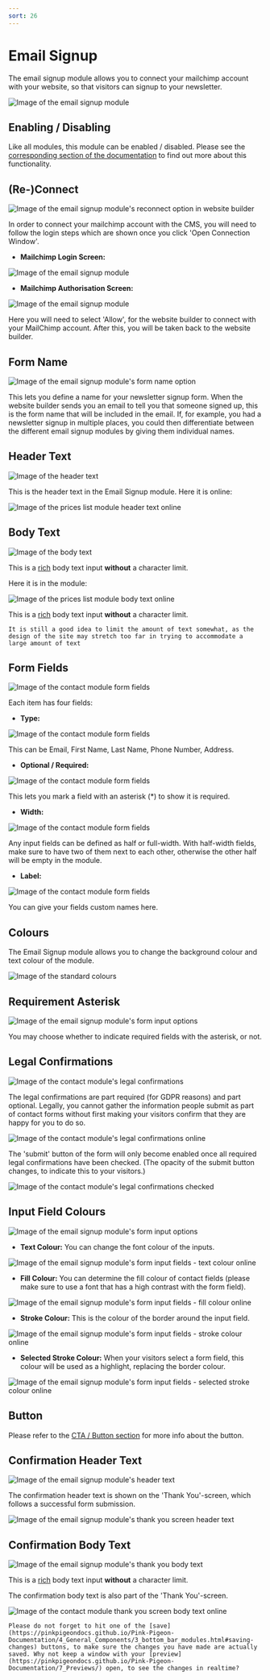 ```yaml
---
sort: 26
---
```


# Email Signup

The email signup module allows you to connect your mailchimp account with your website, so that visitors can signup to your newsletter.

![Image of the email signup module](https://raw.githubusercontent.com/pinkpigeondocs/Pink-Pigeon-Documentation/master/docs/6_Modules/images/26_email_signup_online.png)

## Enabling / Disabling

Like all modules, this module can be enabled / disabled. Please see the [corresponding section of the documentation][endis] to find out more about this functionality.

[endis]: https://pinkpigeondocs.github.io/Pink-Pigeon-Documentation/4_General_Components/4_enabling_disabling_modules.html

## (Re-)Connect
![Image of the email signup module's reconnect option in website builder](https://raw.githubusercontent.com/pinkpigeondocs/Pink-Pigeon-Documentation/master/docs/6_Modules/images/26_email_signup_reconnect_in_cms.png)

In order to connect your mailchimp account with the CMS, you will need to follow the login steps which are shown once you click 'Open Connection Window'.

- **Mailchimp Login Screen:**

![Image of the email signup module](https://raw.githubusercontent.com/pinkpigeondocs/Pink-Pigeon-Documentation/master/docs/6_Modules/images/26_email_signup_reconnect_mailchimp_one.png)

- **Mailchimp Authorisation Screen:**

![Image of the email signup module](https://raw.githubusercontent.com/pinkpigeondocs/Pink-Pigeon-Documentation/master/docs/6_Modules/images/26_email_signup_reconnect_mailchimp_two.png)

Here you will need to select 'Allow', for the website builder to connect with your MailChimp account. After this, you will be taken back to the website builder.

## Form Name

![Image of the email signup module's form name option](https://raw.githubusercontent.com/pinkpigeondocs/Pink-Pigeon-Documentation/master/docs/6_Modules/images/26_email_signup_form_name_in_cms.png)

This lets you define a name for your newsletter signup form. When the website builder sends you an email to tell you that someone signed up, this is the form name that will be included in the email. If, for example, you had a newsletter signup in multiple places, you could then differentiate between the different email signup modules by giving them individual names.

## Header Text

![Image of the header text](https://raw.githubusercontent.com/pinkpigeondocs/Pink-Pigeon-Documentation/master/docs/common_elements_images/header_text.png)

This is the header text in the Email Signup module. Here it is online:

![Image of the prices list module header text online](https://raw.githubusercontent.com/pinkpigeondocs/Pink-Pigeon-Documentation/master/docs/6_Modules/images/26_email_signup_online_header_text.png)

## Body Text

![Image of the body text](https://raw.githubusercontent.com/pinkpigeondocs/Pink-Pigeon-Documentation/master/docs/common_elements_images/body_text.png)

This is a [rich](https://pinkpigeondocs.github.io/Pink-Pigeon-Documentation/4_General_Components/6_rich_text_editing.html) body text input **without** a character limit.

Here it is in the module:

![Image of the prices list module body text online](https://raw.githubusercontent.com/pinkpigeondocs/Pink-Pigeon-Documentation/master/docs/6_Modules/images/26_email_signup_online_body_text.png)

This is a [rich](https://pinkpigeondocs.github.io/Pink-Pigeon-Documentation/4_General_Components/6_rich_text_editing.html) body text input **without** a character limit.

```tip
It is still a good idea to limit the amount of text somewhat, as the design of the site may stretch too far in trying to accommodate a large amount of text
```

## Form Fields

![Image of the contact module form fields](https://raw.githubusercontent.com/pinkpigeondocs/Pink-Pigeon-Documentation/master/docs/6_Modules/images/26_email_signup_form_fields_in_cms.png)

Each item has four fields:

- **Type:**

![Image of the contact module form fields](https://raw.githubusercontent.com/pinkpigeondocs/Pink-Pigeon-Documentation/master/docs/6_Modules/images/26_email_signup_form_fields_type_in_cms.png)

This can be Email, First Name, Last Name, Phone Number, Address.

- **Optional / Required:**

![Image of the contact module form fields](https://raw.githubusercontent.com/pinkpigeondocs/Pink-Pigeon-Documentation/master/docs/6_Modules/images/26_email_signup_form_fields_optional_in_cms.png)

This lets you mark a field with an asterisk (\*) to show it is required.

- **Width:**

![Image of the contact module form fields](https://raw.githubusercontent.com/pinkpigeondocs/Pink-Pigeon-Documentation/master/docs/6_Modules/images/26_email_signup_form_fields_width_in_cms.png)

Any input fields can be defined as half or full-width. With half-width fields, make sure to have two of them next to each other, otherwise the other half will be empty in the module.

- **Label:**

![Image of the contact module form fields](https://raw.githubusercontent.com/pinkpigeondocs/Pink-Pigeon-Documentation/master/docs/6_Modules/images/26_email_signup_form_fields_label_in_cms.png)

You can give your fields custom names here.


## Colours

The Email Signup module allows you to change the background colour and text colour of the module.

![Image of the standard colours](https://raw.githubusercontent.com/pinkpigeondocs/Pink-Pigeon-Documentation/master/docs/common_elements_images/standard_colours.png)

## Requirement Asterisk

![Image of the email signup module's form input options](https://raw.githubusercontent.com/pinkpigeondocs/Pink-Pigeon-Documentation/master/docs/6_Modules/images/26_email_signup_form_fields_in_cms_requirement_asterisk.png)

You may choose whether to indicate required fields with the asterisk, or not.


## Legal Confirmations

![Image of the contact module's legal confirmations](https://raw.githubusercontent.com/pinkpigeondocs/Pink-Pigeon-Documentation/master/docs/6_Modules/images/4_contact_legal_confirmations.png)

The legal confirmations are part required (for GDPR reasons) and part optional. Legally, you cannot gather the information people submit as part of contact forms without first making your visitors confirm that they are happy for you to do so.

![Image of the contact module's legal confirmations online](https://raw.githubusercontent.com/pinkpigeondocs/Pink-Pigeon-Documentation/master/docs/6_Modules/images/4_contact_legal_confirmations_online.png)

The 'submit' button of the form will only become enabled once all required legal confirmations have been checked. (The opacity of the submit button changes, to indicate this to your visitors.)

![Image of the contact module's legal confirmations checked](https://raw.githubusercontent.com/pinkpigeondocs/Pink-Pigeon-Documentation/master/docs/6_Modules/images/4_contact_legal_confirmations_checked_online.png)


## Input Field Colours

![Image of the email signup module's form input options](https://raw.githubusercontent.com/pinkpigeondocs/Pink-Pigeon-Documentation/master/docs/6_Modules/images/26_email_signup_form_fields_in_cms_input_field_colours.png)

- **Text Colour:** You can change the font colour of the inputs.

![Image of the email signup module's form input fields - text colour online](https://raw.githubusercontent.com/pinkpigeondocs/Pink-Pigeon-Documentation/master/docs/6_Modules/images/26_email_signup_online_input_field_font_colour.png)

- **Fill Colour:** You can determine the fill colour of contact fields (please make sure to use a font that has a high contrast with the form field).

![Image of the email signup module's form input fields - fill colour online](https://raw.githubusercontent.com/pinkpigeondocs/Pink-Pigeon-Documentation/master/docs/6_Modules/images/26_email_signup_online_input_field_background_colour.png)


- **Stroke Colour:** This is the colour of the border around the input field.

![Image of the email signup module's form input fields - stroke colour online](https://raw.githubusercontent.com/pinkpigeondocs/Pink-Pigeon-Documentation/master/docs/6_Modules/images/26_email_signup_online_input_field_stroke_colour.png)


- **Selected Stroke Colour:** When your visitors select a form field, this colour will be used as a highlight, replacing the border colour.

![Image of the email signup module's form input fields - selected stroke colour online](https://raw.githubusercontent.com/pinkpigeondocs/Pink-Pigeon-Documentation/master/docs/6_Modules/images/26_email_signup_online_input_field_selected_stroke_colour.png)


## Button

Please refer to the [CTA / Button section](https://pinkpigeondocs.github.io/Pink-Pigeon-Documentation/4_General_Components/5_CTA_button.html) for more info about the button.

## Confirmation Header Text

![Image of the email signup module's header text](https://raw.githubusercontent.com/pinkpigeondocs/Pink-Pigeon-Documentation/master/docs/common_elements_images/header_text.png)

The confirmation header text is shown on the 'Thank You'-screen, which follows a successful form submission.

![Image of the email signup module's thank you screen header text](https://raw.githubusercontent.com/pinkpigeondocs/Pink-Pigeon-Documentation/master/docs/6_Modules/images/4_contact_form_thankyou_header.png)

## Confirmation Body Text

![Image of the email signup module's thank you body text](https://raw.githubusercontent.com/pinkpigeondocs/Pink-Pigeon-Documentation/master/docs/6_Modules/images/4_contact_body.png)

This is a [rich](https://pinkpigeondocs.github.io/Pink-Pigeon-Documentation/4_General_Components/6_rich_text_editing.html) body text input **without** a character limit.

The confirmation body text is also part of the 'Thank You'-screen.

![Image of the contact module thank you screen body text online](https://raw.githubusercontent.com/pinkpigeondocs/Pink-Pigeon-Documentation/master/docs/6_Modules/images/4_contact_form_thankyou_body.png)



```tip
Please do not forget to hit one of the [save](https://pinkpigeondocs.github.io/Pink-Pigeon-Documentation/4_General_Components/3_bottom_bar_modules.html#saving-changes) buttons, to make sure the changes you have made are actually saved. Why not keep a window with your [preview](https://pinkpigeondocs.github.io/Pink-Pigeon-Documentation/7_Previews/) open, to see the changes in realtime?
```